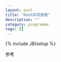```yaml
---
layout: post
title: "Hash实现原理"
description: ""
category: programme
tags: []
---
```

{% include JB/setup %}

参考